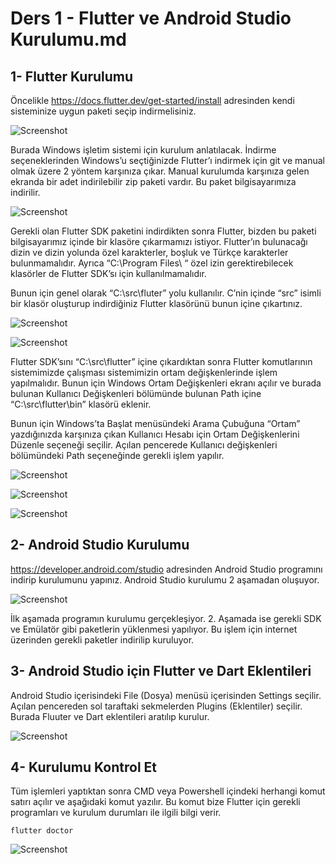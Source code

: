 # Ders 1 - Flutter ve Android Studio Kurulumu.md

## 1-	Flutter Kurulumu

  Öncelikle https://docs.flutter.dev/get-started/install adresinden kendi sisteminize uygun paketi seçip indirmelisiniz. 

![Screenshot](images/Resim1.png)

  Burada Windows işletim sistemi için kurulum anlatılacak. İndirme seçeneklerinden Windows’u seçtiğinizde Flutter’ı indirmek için git ve manual olmak üzere 2 yöntem karşınıza çıkar. Manual kurulumda karşınıza gelen ekranda bir adet indirilebilir zip paketi vardır. Bu paket bilgisayarımıza indirilir.

![Screenshot](images/Resim2.png)

  Gerekli olan Flutter SDK paketini indirdikten sonra Flutter, bizden bu paketi bilgisayarımız içinde bir klasöre çıkarmamızı istiyor. Flutter’ın bulunacağı dizin ve dizin yolunda özel karakterler, boşluk ve Türkçe karakterler bulunmamalıdır. Ayrıca “C:\Program Files\ “ özel izin gerektirebilecek klasörler de Flutter SDK’sı için kullanılmamalıdır.

  Bunun için genel olarak “C:\src\fluter” yolu kullanılır. C’nin içinde “src” isimli bir klasör oluşturup indirdiğiniz Flutter klasörünü bunun içine çıkartınız.

![Screenshot](images/Resim3.png)

![Screenshot](images/Resim4.png)

  Flutter SDK’sını “C:\src\flutter” içine çıkardıktan sonra Flutter komutlarının sistemimizde çalışması sistemimizin ortam değişkenlerinde işlem yapılmalıdır. Bunun için Windows Ortam Değişkenleri ekranı açılır ve burada bulunan Kullanıcı Değişkenleri bölümünde bulunan Path içine “C:\src\flutter\bin” klasörü eklenir.

  Bunun için Windows’ta Başlat menüsündeki Arama Çubuğuna “Ortam” yazdığınızda karşınıza çıkan Kullanıcı Hesabı için Ortam Değişkenlerini Düzenle seçeneği seçilir. Açılan pencerede Kullanıcı değişkenleri bölümündeki Path seçeneğinde gerekli işlem yapılır.

![Screenshot](images/Resim5.png)

![Screenshot](images/Resim6.png)

![Screenshot](images/Resim7.png)

## 2-	Android Studio Kurulumu

  https://developer.android.com/studio adresinden Android Studio programını indirip kurulumunu yapınız. Android Studio kurulumu 2 aşamadan oluşuyor.

![Screenshot](images/Resim8.png)

  İlk aşamada programın kurulumu gerçekleşiyor. 2. Aşamada ise gerekli SDK ve Emülatör gibi paketlerin yüklenmesi yapılıyor. Bu işlem için internet üzerinden gerekli paketler indirilip kuruluyor.


  ## 3-	Android Studio için Flutter ve Dart Eklentileri
  
Android Studio içerisindeki File (Dosya) menüsü içerisinden Settings seçilir. Açılan pencereden sol taraftaki sekmelerden Plugins (Eklentiler) seçilir. Burada Fluuter ve Dart eklentileri aratılıp kurulur.

![Screenshot](images/Resim9.png)

## 4-	Kurulumu Kontrol Et

  Tüm işlemleri yaptıktan sonra CMD veya Powershell içindeki herhangi komut satırı açılır ve aşağıdaki komut yazılır. Bu komut bize Flutter için gerekli programları ve kurulum durumları ile ilgili bilgi verir.
```
flutter doctor
```
![Screenshot](images/Resim10.png)

